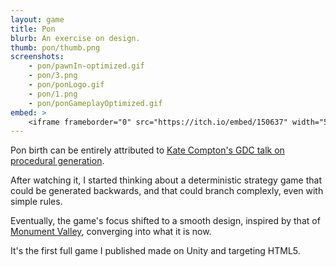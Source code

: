 ```yaml
---
layout: game
title: Pon
blurb: An exercise on design.
thumb: pon/thumb.png
screenshots:
    - pon/pawnIn-optimized.gif
    - pon/3.png
    - pon/ponLogo.gif
    - pon/1.png
    - pon/ponGameplayOptimized.gif
embed: >
    <iframe frameborder="0" src="https://itch.io/embed/150637" width="552" height="167" class="align-block"></iframe>
---
```


Pon birth can be entirely attributed to [Kate Compton's GDC talk on procedural generation](https://www.youtube.com/watch?v=WumyfLEa6bU).

After watching it, I started thinking about a deterministic strategy game that could be generated backwards,
and that could branch complexly, even with simple rules.

Eventually, the game's focus shifted to a smooth design, inspired by that of [Monument Valley](https://utah.com/monument-valley),
converging into what it is now.

It's the first full game I published made on Unity and targeting HTML5.
